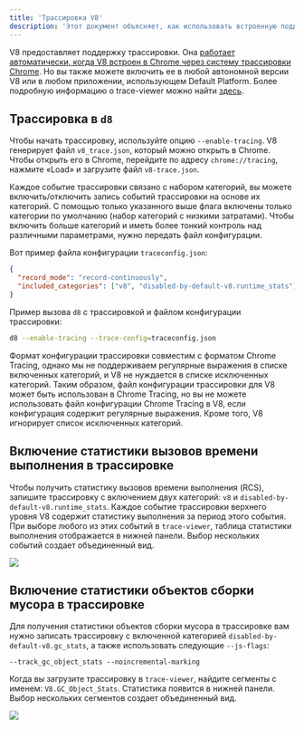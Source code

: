```yaml
---
title: 'Трассировка V8'
description: 'Этот документ объясняет, как использовать встроенную поддержку трассировки V8.'
---
```

V8 предоставляет поддержку трассировки. Она [работает автоматически, когда V8 встроен в Chrome через систему трассировки Chrome](/docs/rcs). Но вы также можете включить ее в любой автономной версии V8 или в любом приложении, использующем Default Platform. Более подробную информацию о trace-viewer можно найти [здесь](https://github.com/catapult-project/catapult/blob/master/tracing/README.md).

## Трассировка в `d8`

Чтобы начать трассировку, используйте опцию `--enable-tracing`. V8 генерирует файл `v8_trace.json`, который можно открыть в Chrome. Чтобы открыть его в Chrome, перейдите по адресу `chrome://tracing`, нажмите «Load» и загрузите файл `v8-trace.json`.

Каждое событие трассировки связано с набором категорий, вы можете включить/отключить запись событий трассировки на основе их категорий. С помощью только указанного выше флага включены только категории по умолчанию (набор категорий с низкими затратами). Чтобы включить больше категорий и иметь более тонкий контроль над различными параметрами, нужно передать файл конфигурации.

Вот пример файла конфигурации `traceconfig.json`:

```json
{
  "record_mode": "record-continuously",
  "included_categories": ["v8", "disabled-by-default-v8.runtime_stats"]
}
```

Пример вызова `d8` с трассировкой и файлом конфигурации трассировки:

```bash
d8 --enable-tracing --trace-config=traceconfig.json
```

Формат конфигурации трассировки совместим с форматом Chrome Tracing, однако мы не поддерживаем регулярные выражения в списке включенных категорий, и V8 не нуждается в списке исключенных категорий. Таким образом, файл конфигурации трассировки для V8 может быть использован в Chrome Tracing, но вы не можете использовать файл конфигурации Chrome Tracing в V8, если конфигурация содержит регулярные выражения. Кроме того, V8 игнорирует список исключенных категорий.

## Включение статистики вызовов времени выполнения в трассировке

Чтобы получить статистику вызовов времени выполнения (<abbr>RCS</abbr>), запишите трассировку с включением двух категорий: `v8` и `disabled-by-default-v8.runtime_stats`. Каждое событие трассировки верхнего уровня V8 содержит статистику выполнения за период этого события. При выборе любого из этих событий в `trace-viewer`, таблица статистики выполнения отображается в нижней панели. Выбор нескольких событий создает объединенный вид.

![](/_img/docs/trace/runtime-stats.png)

## Включение статистики объектов сборки мусора в трассировке

Для получения статистики объектов сборки мусора в трассировке вам нужно записать трассировку с включенной категорией `disabled-by-default-v8.gc_stats`, а также использовать следующие `--js-flags`:

```
--track_gc_object_stats --noincremental-marking
```

Когда вы загрузите трассировку в `trace-viewer`, найдите сегменты с именем: `V8.GC_Object_Stats`. Статистика появится в нижней панели. Выбор нескольких сегментов создает объединенный вид.

![](/_img/docs/trace/gc-stats.png)
